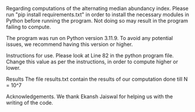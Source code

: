 
Regarding computations of the alternating median abundancy index. 
Please run "pip install requirements.txt" in order to install the necessary modules in Python before running the program. Not doing so may result in the program failing to compute.

The program was run on Python version 3.11.9. To avoid any potential issues, we recommend having this version or higher.

Instructions for use. 
Please look at Line 82 in the python program file. Change this value as per the instructions, in order to compute higher or lower.

Results
The file results.txt contain the results of our computation done till N = 10^7

Acknowledgements. We thank Ekansh Jaiswal for helping us with the writing of the code.
